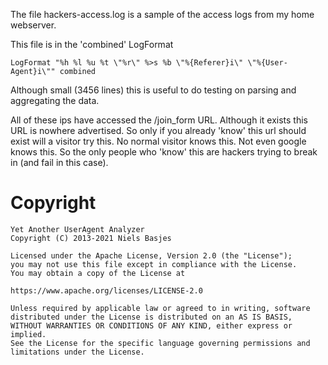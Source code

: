 The file hackers-access.log is a sample of the access logs from my home webserver.

This file is in the 'combined' LogFormat

    LogFormat "%h %l %u %t \"%r\" %>s %b \"%{Referer}i\" \"%{User-Agent}i\"" combined

Although small (3456 lines) this is useful to do testing on parsing and aggregating the data.

All of these ips have accessed the /join_form URL.
Although it exists this URL is nowhere advertised.
So only if you already 'know' this url should exist will a visitor try this.
No normal visitor knows this. Not even google knows this.
So the only people who 'know' this are hackers trying to break in (and fail in this case).


Copyright
===

    Yet Another UserAgent Analyzer
    Copyright (C) 2013-2021 Niels Basjes

    Licensed under the Apache License, Version 2.0 (the "License");
    you may not use this file except in compliance with the License.
    You may obtain a copy of the License at

    https://www.apache.org/licenses/LICENSE-2.0

    Unless required by applicable law or agreed to in writing, software
    distributed under the License is distributed on an AS IS BASIS,
    WITHOUT WARRANTIES OR CONDITIONS OF ANY KIND, either express or implied.
    See the License for the specific language governing permissions and
    limitations under the License.

